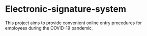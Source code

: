 # Electronic-signature-system
This project aims to provide convenient online entry procedures for employees during the COVID-19 pandemic.
